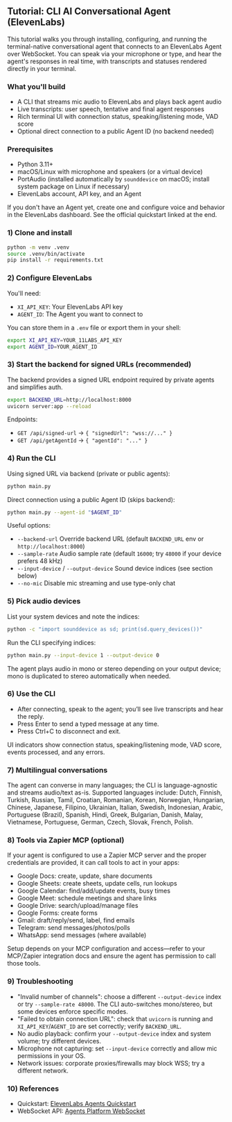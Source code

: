 ## Tutorial: CLI AI Conversational Agent (ElevenLabs)

This tutorial walks you through installing, configuring, and running the terminal-native conversational agent that connects to an ElevenLabs Agent over WebSocket. You can speak via your microphone or type, and hear the agent's responses in real time, with transcripts and statuses rendered directly in your terminal.

### What you'll build
- A CLI that streams mic audio to ElevenLabs and plays back agent audio
- Live transcripts: user speech, tentative and final agent responses
- Rich terminal UI with connection status, speaking/listening mode, VAD score
- Optional direct connection to a public Agent ID (no backend needed)

### Prerequisites
- Python 3.11+
- macOS/Linux with microphone and speakers (or a virtual device)
- PortAudio (installed automatically by `sounddevice` on macOS; install system package on Linux if necessary)
- ElevenLabs account, API key, and an Agent

If you don't have an Agent yet, create one and configure voice and behavior in the ElevenLabs dashboard. See the official quickstart linked at the end.

### 1) Clone and install
```bash
python -m venv .venv
source .venv/bin/activate
pip install -r requirements.txt
```

### 2) Configure ElevenLabs
You'll need:
- `XI_API_KEY`: Your ElevenLabs API key
- `AGENT_ID`: The Agent you want to connect to

You can store them in a `.env` file or export them in your shell:
```bash
export XI_API_KEY=YOUR_11LABS_API_KEY
export AGENT_ID=YOUR_AGENT_ID
```

### 3) Start the backend for signed URLs (recommended)
The backend provides a signed URL endpoint required by private agents and simplifies auth.

```bash
export BACKEND_URL=http://localhost:8000
uvicorn server:app --reload
```

Endpoints:
- `GET /api/signed-url` → `{ "signedUrl": "wss://..." }`
- `GET /api/getAgentId` → `{ "agentId": "..." }`

### 4) Run the CLI
Using signed URL via backend (private or public agents):
```bash
python main.py
```

Direct connection using a public Agent ID (skips backend):
```bash
python main.py --agent-id "$AGENT_ID"
```

Useful options:
- `--backend-url` Override backend URL (default `BACKEND_URL` env or `http://localhost:8000`)
- `--sample-rate` Audio sample rate (default `16000`; try `48000` if your device prefers 48 kHz)
- `--input-device` / `--output-device` Sound device indices (see section below)
- `--no-mic` Disable mic streaming and use type-only chat

### 5) Pick audio devices
List your system devices and note the indices:
```bash
python -c "import sounddevice as sd; print(sd.query_devices())"
```
Run the CLI specifying indices:
```bash
python main.py --input-device 1 --output-device 0
```

The agent plays audio in mono or stereo depending on your output device; mono is duplicated to stereo automatically when needed.

### 6) Use the CLI
- After connecting, speak to the agent; you’ll see live transcripts and hear the reply.
- Press Enter to send a typed message at any time.
- Press Ctrl+C to disconnect and exit.

UI indicators show connection status, speaking/listening mode, VAD score, events processed, and any errors.

### 7) Multilingual conversations
The agent can converse in many languages; the CLI is language-agnostic and streams audio/text as-is. Supported languages include: Dutch, Finnish, Turkish, Russian, Tamil, Croatian, Romanian, Korean, Norwegian, Hungarian, Chinese, Japanese, Filipino, Ukrainian, Italian, Swedish, Indonesian, Arabic, Portuguese (Brazil), Spanish, Hindi, Greek, Bulgarian, Danish, Malay, Vietnamese, Portuguese, German, Czech, Slovak, French, Polish.

### 8) Tools via Zapier MCP (optional)
If your agent is configured to use a Zapier MCP server and the proper credentials are provided, it can call tools to act in your apps:

- Google Docs: create, update, share documents
- Google Sheets: create sheets, update cells, run lookups
- Google Calendar: find/add/update events, busy times
- Google Meet: schedule meetings and share links
- Google Drive: search/upload/manage files
- Google Forms: create forms
- Gmail: draft/reply/send, label, find emails
- Telegram: send messages/photos/polls
- WhatsApp: send messages (where available)

Setup depends on your MCP configuration and access—refer to your MCP/Zapier integration docs and ensure the agent has permission to call those tools.

### 9) Troubleshooting
- "Invalid number of channels": choose a different `--output-device` index or try `--sample-rate 48000`. The CLI auto-switches mono/stereo, but some devices enforce specific modes.
- "Failed to obtain connection URL": check that `uvicorn` is running and `XI_API_KEY`/`AGENT_ID` are set correctly; verify `BACKEND_URL`.
- No audio playback: confirm your `--output-device` index and system volume; try different devices.
- Microphone not capturing: set `--input-device` correctly and allow mic permissions in your OS.
- Network issues: corporate proxies/firewalls may block WSS; try a different network.

### 10) References
- Quickstart: [ElevenLabs Agents Quickstart](https://elevenlabs.io/docs/agents-platform/quickstart)
- WebSocket API: [Agents Platform WebSocket](https://elevenlabs.io/docs/agents-platform/api-reference/agents-platform/websocket)


